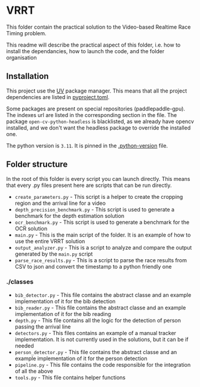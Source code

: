 # VRRT

This folder contain the practical solution to the Video-based Realtime Race Timing problem.

This readme will describe the practical aspect of this folder, i.e. how to install the dependancies, how to launch the code, and the folder organisation

## Installation

This project use the [UV](https://docs.astral.sh/uv/) package manager. This means that all the project dependencies are listed in [pyproject.toml](./pyproject.toml).

Some packages are present on special repositories (paddlepaddle-gpu). The indexes url are listed in the corresponding section in the file. The package `open-cv-python-headless` is blacklisted, as we already have opencv installed, and we don't want the headless package to override the installed one.

The python version is `3.11`. It is pinned in the [.python-version](./.python-version) file.


## Folder structure

In the root of this folder is every script you can launch directly. This means that every .py files present here are scripts that can be run directly.

- `create_parameters.py` - This script is a helper to create the cropping region and the arrival line for a video
- `depth_precision_benchmark.py` - This script is used to generate a benchmark for the depth estimation solution
- `ocr_benchmark.py` - This script is used to generate a benchmark for the OCR solution
- `main.py` - This is the main script of the folder. It is an example of how to use the entire VRRT solution
- `output_analyzer.py` - This is a script to analyze and compare the output generated by the `main.py` script
- `parse_race_results.py` - This is a script to parse the race results from CSV to json and convert the timestamp to a python friendly one

### ./classes
- `bib_detector.py` - This file contains the abstract classe and an example implementation of it for the bib detection
- `bib_reader.py` - This file contains the abstract classe and an example implementation of it for the bib reading
- `depth.py` - This file contains all the logic for the detection of person passing the arrival line
- `detectors.py` - This files contains an example of a manual tracker implementation. It is not currently used in the solutions, but it can be if needed
- `person_detector.py` - This file contains the abstract classe and an example implementation of it for the person detection
- `pipeline.py` - This file contains the code responsible for the integration of all the above
- `tools.py` - This file contains helper functions
